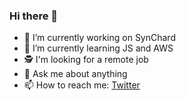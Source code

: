 ### Hi there 👋

- 🔭 I’m currently working on SynChard
- 🌱 I’m currently learning JS and AWS
- 🕵 I'm looking for a remote job
- 💬 Ask me about anything
- 📫 How to reach me: [Twitter](https://twitter.com/ZhouJian26)
<!-- - ⚡ Fun fact: ... -->
